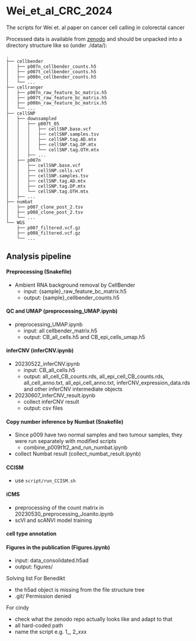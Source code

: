 # Wei_et_al_CRC_2024
The scripts for Wei et. al paper on cancer cell calling in colorectal cancer 

Processed data is available from [zenodo](https://dx.doi.org/10.5281/zenodo.10692019) 
and should be unpacked into a directory structure like so (under ./data/):

```
.
├── cellbender
│   ├── p007n_cellbender_counts.h5
│   ├── p007t_cellbender_counts.h5
│   ├── p008n_cellbender_counts.h5
│   └── ...
├── cellranger
│   ├── p007n_raw_feature_bc_matrix.h5
│   ├── p007t_raw_feature_bc_matrix.h5
│   ├── p008n_raw_feature_bc_matrix.h5
│   └── ...
├── cellSNP
│   ├── downsampled
│   │   ├── p007t_05
│   │   │   ├── cellSNP.base.vcf
│   │   │   ├── cellSNP.samples.tsv
│   │   │   ├── cellSNP.tag.AD.mtx
│   │   │   ├── cellSNP.tag.DP.mtx
│   │   │   └── cellSNP.tag.OTH.mtx
│   │   ├── ...
│   ├── p007n
│   │   ├── cellSNP.base.vcf
│   │   ├── cellSNP.cells.vcf
│   │   ├── cellSNP.samples.tsv
│   │   ├── cellSNP.tag.AD.mtx
│   │   ├── cellSNP.tag.DP.mtx
│   │   └── cellSNP.tag.OTH.mtx
│   ├── ...
├── numbat
│   ├── p007_clone_post_2.tsv
│   ├── p008_clone_post_2.tsv
│   └── ...
└── WGS
    ├── p007_filtered.vcf.gz
    ├── p008_filtered.vcf.gz
    └── ...
```

## Analysis pipeline

#### Preprocessing (Snakefile)
- Ambient RNA background removal by CellBender
    - input: {sample}_raw_feature_bc_matrix.h5
    - output: {sample}_cellbender_counts.h5

#### QC and UMAP (preprocessing_UMAP.ipynb)
- preprocessing_UMAP.ipynb
    - input: all cellbender_matrix.h5
    - output: CB_all_cells.h5 and CB_epi_cells_umap.h5
   
#### inferCNV (inferCNV.ipynb)
- 20230522_inferCNV.ipynb
    - input: CB_all_cells.h5 
    - output: all_cell_CB_counts.rds, all_epi_cell_CB_counts.rds, all_cell_anno.txt, all_epi_cell_anno.txt, inferCNV_expression_data.rds and other inferCNV intermediate objects
- 20230607_inferCNV_result.ipynb
    - collect inferCNV result
    - output: csv files
    
#### Copy number inference by Numbat (Snakefile)
- Since p009 have two normal samples and two tumour samples, they were run separately with modified scripts
    - combine_p009t1t2_and_run_numbat.ipynb
- collect Numbat result (collect_numbat_result.ipynb)

#### CCISM

- use `script/run_CCISM.sh`

#### iCMS 
- preprocessing of the count matrix in 20230530_preprocessing_Joanito.ipynb
- scVI and scANVI model training 

#### cell type annotation



#### Figures in the publication (Figures.ipynb)
- input: data_consolidated.h5ad
- output: figures/



Solving list
For Benedikt
- the h5ad object is missing from the file structure tree
- .git/ Permission denied

For cindy
- check what the zenodo repo actually looks like and adapt to that
- all hard-coded path
- name the script e.g. 1_, 2_xxx
    

